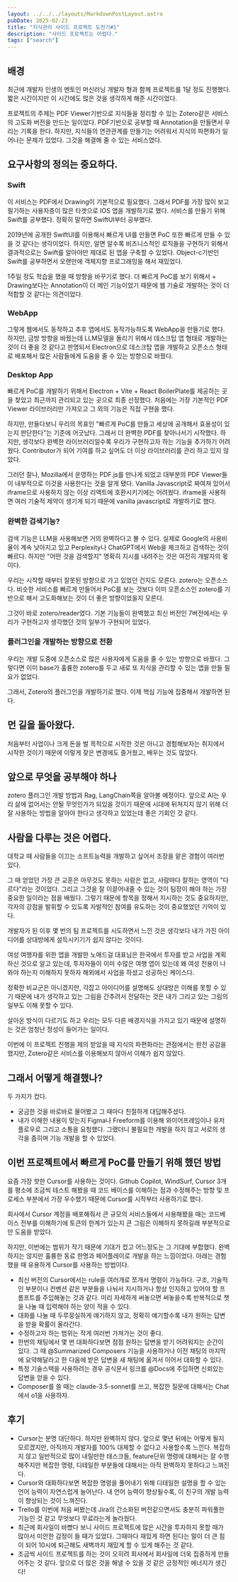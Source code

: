 ```yaml
---
layout: ../../../layouts/MarkdownPostLayout.astro
pubDate: 2025-02-23
title: "지식관리 사이드 프로젝트 도전기#1"
description: "사이드 프로젝트는 어렵다."
tags: ["search"]
---
```


## 배경

최근에 개발자 인생의 멘토인 머신러닝 개발자 형과 함께 프로젝트를 1달 정도 진행했다.
짧은 시간이지만 이 시간에도 많은 것을 생각하게 해준 시간이었다.

프로젝트의 주제는 PDF Viewer기반으로 지식들을 정리할 수 있는 Zotero같은 서비스의 고도화 버전을 만드는 일이었다.
PDF기반으로 공부할 때 Annotation을 만들면서 우리는 기록을 한다. 하지만, 지식들의 연관관계를 만들기는 어려워서 지식의 파편화가 일어나는 문제가 있었다. 그것을 해결해 줄 수 있는 서비스였다.

## 요구사항의 정의는 중요하다.

### Swift

이 서비스는 PDF에서 Drawing이 기본적으로 필요했다. 그래서 PDF를 가장 많이 보고 필기하는 사용자층이 많은 타겟으로 IOS 앱을 개발하기로 했다.
서비스를 만들기 위해 Swift를 공부했다. 정확히 말하면 SwiftUI부터 공부했다.

2019년에 공개한 SwiftUI를 이용해서 빠르게 UI를 만들면 PoC 또한 빠르게 만들 수 있을 것 같다는 생각이었다.
하지만, 알면 알수록 비즈니스적인 로직들을 구현하기 위해서 결과적으로는 Swift를 알아야만 제대로 된 앱을 구축할 수 있었다.
Object-c기반인 Swift를 공부하면서 오랜만에 객체지향 프로그래밍을 해서 재밌었다.

1주일 정도 학습을 했을 때 방향을 바꾸기로 했다.
더 빠르게 PoC를 보기 위해서 + Drawing보다는 Annotation이 더 메인 기능이었기 때문에 웹 기술로 개발하는 것이 더 적합할 것 같다는 의견이었다.

### WebApp

그렇게 웹에서도 동작하고 추후 앱에서도 동작가능하도록 WebApp을 만들기로 했다.
하지만, 금방 방향을 바꿨는데 LLM모델을 돌리기 위해서 데스크탑 앱 형태로 개발하는 것이 더 좋을 것 같다고 판명되서 Electron으로 데스크탑 앱을 개발하고 오픈소스 형태로 배포해서 많은 사람들에게 도움을 줄 수 있는 방향으로 바꿨다.

### Desktop App

빠르게 PoC를 개발하기 위해서 Electron + Vite + React BoilerPlate를 제공하는 곳을 찾았고 최근까지 관리되고 있는 곳으로 최종 선정했다. 처음에는 가장 기본적인 PDF Viewer 라이브러리만 가져오고 그 외의 기능은 직접 구현을 했다.

하지만, 만들다보니 우리의 목표인 "빠르게 PoC를 만들고 세상에 공개해서 효용성이 있는지 판단한다"는 기준에 어긋났다. 그래서 더 완벽한 PDF를 찾아나서기 시작했다. 하지만, 생각보다 완벽한 라이브러리일수록 우리가 구현하고자 하는 기능을 추가하기 어려웠다. Contributor가 되어 기여를 하고 싶어도 더 이상 라이브러리를 관리 하고 있지 않았다.

그러던 찰나, Mozilla에서 운영하는 PDF.js를 만나게 되었고 대부분의 PDF Viewer들이 내부적으로 이것을 사용한다는 것을 알게 됐다. Vanilla Javascript로 짜여져 있어서 iframe으로 사용하지 않는 이상 리액트에 호환시키기에는 어려웠다. iframe을 사용하면 여러 기술적 제약이 생기게 되기 때문에 vanilla javascript로 개발하기로 했다.

### 완벽한 검색기능?

검색 기능은 LLM을 사용해보면 거의 완벽하다고 볼 수 있다.
실제로 Google의 사용비율이 계속 낮아지고 있고 Perplexity나 ChatGPT에서 Web을 체크하고 검색하는 것이 빠르다.
하지만 "어떤 것을 검색할지" 명확히 지시를 내려주는 것은 여전히 개발자의 몫이다.

우리는 시작할 때부터 잘못된 방향으로 가고 있었던 건지도 모른다.
zotero는 오픈소스다. 비슷한 서비스를 빠르게 만들어서 PoC를 보는 것보다 이미 오픈소스인 zotero를 기반으로 해서 고도화해보는 것이 더 좋은 방향이었을지 모른다.

그것이 바로 zotero/reader였다. 기본 기능들이 완벽했고 최신 버전인 7버전에서는 우리가 구현하고자 생각했던 것의 일부가 구현되어 있었다.

### 플러그인을 개발하는 방향으로 전환

우리는 개발 도중에 오픈소스로 많은 사용자에게 도움을 줄 수 있는 방향으로 바꿨다.
그렇다면 이미 base가 훌륭한 zotero를 두고 새로 또 지식을 관리할 수 있는 앱을 만들 필요가 없었다.

그래서, Zotero의 플러그인을 개발하기로 했다. 이제 핵심 기능에 집중해서 개발하면 된다.

## 먼 길을 돌아왔다.

처음부터 사업이나 크게 돈을 벌 목적으로 시작한 것은 아니고 경험해보자는 취지에서 시작한 것이기 때문에 이렇게 잦은 변경에도 즐거웠고, 배우는 것도 많았다.

## 앞으로 무엇을 공부해야 하나

zotero 플러그인 개발 방법과 Rag, LangChain쪽을 알아볼 예정이다.
앞으로 AI는 우리 삶에 없어서는 안될 무엇인가가 되있을 것이기 때문에 시대에 뒤쳐지지 않기 위해 더 잘 사용하는 방법을 알아야 한다고 생각하고 있었는데 좋은 기회인 것 같다.

## 사람을 다루는 것은 어렵다.

대학교 때 사람들을 이끄는 소프트능력을 개발하고 싶어서 조장을 맡은 경험이 여러번 있다.

그 때 얻었던 가장 큰 교훈은 아무것도 못하는 사람은 없고, 사람마다 잘하는 영역이 "다르다"라는 것이었다.
그리고 그것을 잘 이끌어내줄 수 있는 것이 팀장이 해야 하는 가장 중요한 일이라는 점을 배웠다.
그렇기 때문에 항목을 정해서 지시하는 것도 중요하지만, 각자의 강점을 발휘할 수 있도록 자발적인 참여를 유도하는 것이 중요했었던 기억이 있다.

개발자가 된 이후 몇 번의 팀 프로젝트를 시도하면서 느낀 것은 생각보다 내가 가진 아이디어를 상대방에게 설득시키기가 쉽지 않다는 것이다.

여성 여행자를 위한 앱을 개발한 노매드걸 대표님은 한국에서 투자를 받고 사업을 계획하신 것으로 알고 있는데, 투자자들이 이미 수많은 여행 앱이 있는데 왜 여성 전용이 나와야 하는지 이해하지 못하자 해외에서 사업을 하셨고 성공하신 케이스다.

정확한 비교군은 아니겠지만, 각잡고 아이디어를 설명해도 상대방은 이해를 못할 수 있기 때문에 내가 생각하고 있는 그림을 간추려서 전달하는 것은 내가 그리고 있는 그림의 일부도 이해 못할 수 있다.

살아온 방식이 다르기도 하고 우리는 모두 다른 배경지식을 가지고 있기 때문에 설명하는 것은 엄청난 정성이 들어가는 일이다.

이번에 이 프로젝트 진행을 제의 받았을 때 지식의 파편화라는 관점에서는 완전 공감을 했지만, Zotero같은 서비스를 이용해보지 않아서 이해가 쉽지 않았다.

## 그래서 어떻게 해결했나?

두 가지가 컸다.

- 궁금한 것을 바로바로 물어봤고 그 때마다 친절하게 대답해주셨다.
- 내가 이해한 내용이 맞는지 Figma나 Freeform를 이용해 와이어프레임이나 유저 플로우로 그리고 소통을 요청했다. 그랬더니 불필요한 개발을 하지 않고 서로의 생각을 좁히며 기능 개발을 할 수 있었다.

## 이번 프로젝트에서 빠르게 PoC를 만들기 위해 했던 방법

요즘 가장 핫한 Cursor를 사용하는 것이다. Github Copilot, WindSurf, Cursor 3개를 평소에 조금씩 테스트 해봤을 때 코드 베이스를 이해하는 점과 수정해주는 방향 및 프로세스 부분에서 가장 우수했기 때문에 Cursor를 시작부터 사용하기로 했다.

회사에서 Cursor 계정을 배포해줘서 큰 규모의 서비스들에서 사용해봤을 때는 코드베이스 전부를 이해하기에 토큰의 한계가 있는지 큰 그림은 이해하지 못하길래 부분적으로만 도움을 받았다.

하지만, 이번에는 범위가 작기 때문에 기대가 컸고 어느정도는 그 기대에 부합했다. 완벽하지는 않지만 훌륭한 동료 한명과 페어플레이로 개발을 하는 느낌이었다. 아래는 경험했을 때 유용하게 Cursor를 사용하는 방법이다.

- 최신 버전의 Cursor에서는 rule을 여러개로 쪼개서 명령이 가능하다. 구조, 기술적인 부분이나 컨벤션 같은 부분들을 나눠서 지시하거나 항상 인지하고 있어야 할 프롬프트를 주입해놓는 것과 같다. 미리 자세하게 써놓으면 써놓을수록 반복적으로 챗을 나눌 때 입력해야 하는 양이 적을 수 있다.
- 대화를 나눌 때 두루뭉실하게 얘기하지 않고, 정확히 얘기할수록 내가 원하는 답변을 받을 확률이 올라간다.
- 수정하고자 하는 범위는 작게 여러번 가져가는 것이 좋다.
- 한번의 채팅에서 몇 번 대화하다보면 점점 원하는 답변을 받기 어려워지는 순간이 있다. 그 때 @Summarized Composers 기능을 사용하거나 이전 채팅의 마지막에 요약해달라고 한 다음에 받은 답변을 새 채팅에 옮겨서 이어서 대화할 수 있다.
- 특정 기술스택을 사용하려는 경우 공식문서 링크를 @Docs에 주입하면 신뢰있는 답변을 얻을 수 있다.
- Composer를 쓸 때는 claude-3.5-sonnet를 쓰고, 복잡한 질문에 대해서는 Chat에서 o1을 사용하자.

## 후기

- Cursor는 분명 대단하다. 하지만 완벽하지 않다. 앞으로 몇년 뒤에는 어떻게 될지 모르겠지만, 아직까지 개발자를 100% 대체할 수 없다고 사용할수록 느낀다. 복잡하지 않고 일반적으로 많이 내릴만한 태스크들, feature단위 명령에 대해서는 잘 수행해주지만 복잡한 명령, 디테일한 부분들에 대해서는 아직 완벽하지 못하다고 느껴진다.
- Cursor와 대화하다보면 복잡한 명령을 풀어내기 위해 디테일한 설명을 할 수 있는 언어 능력이 자연스럽게 늘어난다. 내 언어 능력이 향상될수록, 이 친구의 개발 능력이 향상되는 것이 느껴진다.
- Trello를 이번에 처음 써봤는데 Jira의 간소화된 버전같으면서도 충분히 파워풀한 기능인 것 같고 무엇보다 무료라는게 놀라웠다.
- 최근에 회사일이 바빴다 보니 사이드 프로젝트에 많은 시간을 투자하지 못할 때가 많아서 미안한 감정이 들 때가 있었다. 그때마다 재밌게 하면 된다는 말이 더 큰 힘이 되어 10시에 퇴근해도 새벽까지 재밌게 할 수 있게 해주는 것 같다.
- 조금씩 사이드 프로젝트를 하는 것이 오히려 회사에서 회사일에 더욱 집중하게 만들어주는 것 같다. 앞으로 더 많은 것을 해낼 수 있을 것 같은 긍정적인 에너지가 생긴다!
